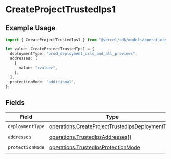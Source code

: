 # CreateProjectTrustedIps1

## Example Usage

```typescript
import { CreateProjectTrustedIps1 } from "@vercel/sdk/models/operations/createproject.js";

let value: CreateProjectTrustedIps1 = {
  deploymentType: "prod_deployment_urls_and_all_previews",
  addresses: [
    {
      value: "<value>",
    },
  ],
  protectionMode: "additional",
};
```

## Fields

| Field                                                                                                                | Type                                                                                                                 | Required                                                                                                             | Description                                                                                                          |
| -------------------------------------------------------------------------------------------------------------------- | -------------------------------------------------------------------------------------------------------------------- | -------------------------------------------------------------------------------------------------------------------- | -------------------------------------------------------------------------------------------------------------------- |
| `deploymentType`                                                                                                     | [operations.CreateProjectTrustedIpsDeploymentType](../../models/operations/createprojecttrustedipsdeploymenttype.md) | :heavy_check_mark:                                                                                                   | N/A                                                                                                                  |
| `addresses`                                                                                                          | [operations.TrustedIpsAddresses](../../models/operations/trustedipsaddresses.md)[]                                   | :heavy_check_mark:                                                                                                   | N/A                                                                                                                  |
| `protectionMode`                                                                                                     | [operations.TrustedIpsProtectionMode](../../models/operations/trustedipsprotectionmode.md)                           | :heavy_check_mark:                                                                                                   | N/A                                                                                                                  |